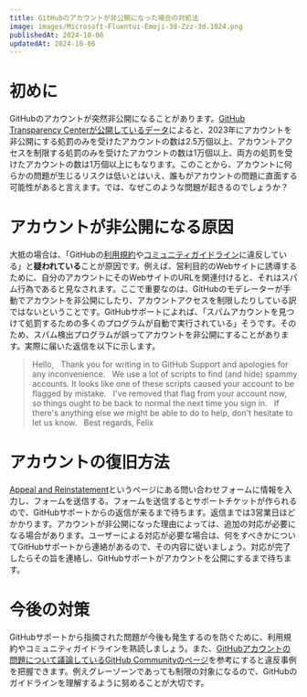 ```yaml
---
title: GitHubのアカウントが非公開になった場合の対処法
image: images/Microsoft-Fluentui-Emoji-3d-Zzz-3d.1024.png
publishedAt: 2024-10-06
updatedAt: 2024-10-06
---
```

# 初めに

GitHubのアカウントが突然非公開になることがあります。[GitHub Transparency Centerが公開しているデータ](https://transparencycenter.github.com/appeals/#abuse-related-violations)によると、2023年にアカウントを非公開にする処罰のみを受けたアカウントの数は2.5万個以上、アカウントアクセスを制限する処罰のみを受けたアカウントの数は1万個以上、両方の処罰を受けたアカウントの数は1万個以上にもなります。このことから、アカウントに何らかの問題が生じるリスクは低いとはいえ、誰もがアカウントの問題に直面する可能性があると言えます。では、なぜこのような問題が起きるのでしょうか？

# アカウントが非公開になる原因

大抵の場合は、「GitHubの[利用規約](https://docs.github.com/en/site-policy/github-terms/github-terms-of-service)や[コミュニティガイドライン](https://docs.github.com/en/site-policy/github-terms/github-community-guidelines)に違反している」と**疑われている**ことが原因です。例えば、営利目的のWebサイトに誘導するために、自分のアカウントにそのWebサイトのURLを関連付けると、それはスパム行為であると見なされます。ここで重要なのは、GitHubのモデレーターが手動でアカウントを非公開にしたり、アカウントアクセスを制限したりしている訳ではないということです。GitHubサポートによれば、「スパムアカウントを見つけて処罰するための多くのプログラムが自動で実行されている」そうです。そのため、スパム検出プログラムが誤ってアカウントを非公開にすることがあります。実際に届いた返信を以下に示します。

> Hello,
>  
> Thank you for writing in to GitHub Support and apologies for any inconvenience.
>  
> We use a lot of scripts to find (and hide) spammy accounts. It looks like one of these scripts caused your account to be flagged by mistake.
>  
> I've removed that flag from your account now, so things ought to be back to normal the next time you sign in.
>  
> If there's anything else we might be able to do to help, don't hesitate to let us know.
>  
> Best regards,
> Felix

# アカウントの復旧方法

[Appeal and Reinstatement](https://support.github.com/contact/reinstatement)というページにある問い合わせフォームに情報を入力し、フォームを送信する。フォームを送信するとサポートチケットが作られるので、GitHubサポートからの返信が来るまで待ちます。返信までは3営業日ほどかかります。アカウントが非公開になった理由によっては、追加の対応が必要になる場合があります。ユーザーによる対応が必要な場合は、何をすべきかについてGitHubサポートから連絡があるので、その内容に従いましょう。対応が完了したらその旨を連絡し、GitHubサポートがアカウントを公開にするまで待ちます。

# 今後の対策

GitHubサポートから指摘された問題が今後も発生するのを防ぐために、利用規約やコミュニティガイドラインを熟読しましょう。また、[GitHubアカウントの問題について議論しているGitHub Communityのページ](https://github.com/orgs/community/discussions/27294)を参考にすると違反事例を把握できます。例えグレーゾーンであっても制限の対象になるので、GitHubのガイドラインを理解するように努めることが大切です。
